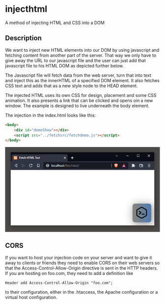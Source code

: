 # injecthtml
A method of injecting HTML and CSS into a DOM

## Description
We want to inject new HTML elements into our DOM by using javascript and fetching content from another part of the server. That way we only have to give away the URL to our javascript file and the user can just add that javascript file to his HTML DOM as depicted further below.

The Javascript file will fetch data from the web server, turn that into text and inject this as the innerHTML of a specified DOM element. It also fetches CSS text and adds that as a new style node to the HEAD element.

The injected HTML uses its own CSS for design, placement and some CSS animation. It also presents a link that can be clicked and opens oin a new window. The example is designed to live underneath the body element.

The injection in the index.html looks like this:
```html
<body>
    <div id="demoShow"></div>
    <script src="../fetchsrc/fetchdemo.js"></script>
</body>
```
![Screenshot of the injected HTML and CSS](/screenshot_inject_html.PNG)

## CORS
If you want to host your injection code on your server and want to give it away to clients or friends they need to enable CORS on their web servers so that the Access-Control-Allow-Origin directive is sent in the HTTP headers.
If you are hosting on foo.com, they need to add a definition like
```
Header add Access-Control-Allow-Origin "foo.com";
```
to their configuration, either in the .htaccess, the Apache configuration or a virtual host configuration.
